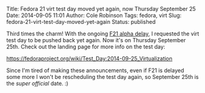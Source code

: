 Title: Fedora 21 virt test day moved yet again, now Thursday September 25
Date: 2014-09-05 11:01
Author: Cole Robinson
Tags: fedora, virt
Slug: fedora-21-virt-test-day-moved-yet-again
Status: published

Third times the charm! With the ongoing [F21 alpha delay](https://lists.fedoraproject.org/pipermail/devel/2014-September/202100.html), I requested the virt test day to be pushed back yet again. Now it's on Thursday September 25th. Check out the landing page for more info on the test day:

<https://fedoraproject.org/wiki/Test_Day:2014-09-25_Virtualization>

Since I'm tired of making these announcements, even if F21 is delayed some more I won't be rescheduling the test day again, so September 25th is the _super official_ date. :)
